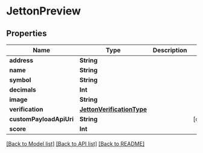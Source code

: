 # JettonPreview

## Properties
Name | Type | Description | Notes
------------ | ------------- | ------------- | -------------
**address** | **String** |  | 
**name** | **String** |  | 
**symbol** | **String** |  | 
**decimals** | **Int** |  | 
**image** | **String** |  | 
**verification** | [**JettonVerificationType**](JettonVerificationType.md) |  | 
**customPayloadApiUri** | **String** |  | [optional] 
**score** | **Int** |  | 

[[Back to Model list]](../README.md#documentation-for-models) [[Back to API list]](../README.md#documentation-for-api-endpoints) [[Back to README]](../README.md)


